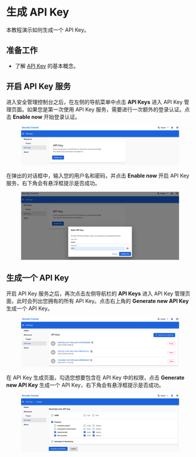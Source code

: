 # 生成 API Key

本教程演示如何生成一个 API Key。

## 准备工作

* 了解 [API Key](../../module/security/index.md#api-key) 的基本概念。

## 开启 API Key 服务

进入安全管理控制台之后，在左侧的导航菜单中点击 **API Keys** 进入 API Key 管理页面。如果您是第一次使用 API Key 服务，需要进行一次额外的登录认证。点击 **Enable now** 开始登录认证。

<figure class="screenshot">
  <img alt="enable-apikey" src="../assets/guide/api-key/generate-api-key/enable-apikey.png" class="screenshot"/>
</figure>

在弹出的对话框中，输入您的用户名和密码，并点击 **Enable now** 开启 API Key 服务，右下角会有悬浮框提示是否成功。

<figure class="screenshot">
  <img alt="login" src="../assets/guide/api-key/generate-api-key/login.png" class="screenshot"/>
</figure>

## 生成一个 API Key

开启 API Key 服务之后，再次点击左侧导航栏的 **API Keys** 进入 API Key 管理页面，此时会列出您拥有的所有 API Key。点击右上角的 **Generate new API Key** 生成一个 API Key。

<figure class="screenshot">
  <img alt="apikey-list" src="../assets/guide/api-key/generate-api-key/apikey-list.png" class="screenshot"/>
</figure>

在 API Key 生成页面，勾选您想要包含在 API Key 中的权限，点击 **Generate new API Key** 生成一个 API Key，右下角会有悬浮框提示是否成功。

<figure class="screenshot">
  <img alt="gen-apikey" src="../assets/guide/api-key/generate-api-key/gen-apikey.png" class="screenshot"/>
</figure>

